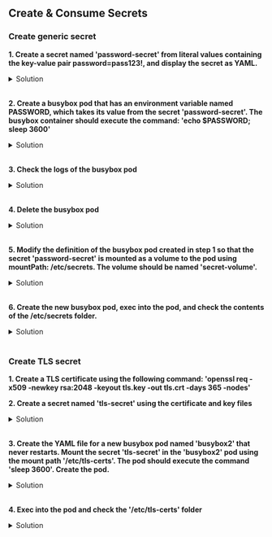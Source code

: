 ## Create & Consume Secrets

### Create generic secret

**1.	Create a secret named 'password-secret' from literal values containing the key-value pair password=pass123!, and display the secret as YAML.**

<details><summary>Solution</summary>

<p>

```bash
kubectl create secret generic password-secret --from-literal=password=pass123!
kubectl get secret password-secret -o yaml
```
</p>
</details>

<br/>

**2.	Create a busybox pod that has an environment variable named PASSWORD, which takes its value from the secret 'password-secret'. The busybox container should execute the command: 'echo $PASSWORD; sleep 3600'**

<details><summary>Solution</summary>

<p>

```bash
kubectl run busybox --image=busybox --restart=Never --dry-run=client -o yaml > busybox.yaml
```
busybox.yaml

```YAML
apiVersion: v1
kind: Pod
metadata:
  creationTimestamp: null
  labels:
    run: busybox
  name: busybox
spec:
  containers:
  - image: busybox
    name: busybox
    command: ["sh", "-c", "echo $PASSWORD; sleep 3600"]    #add
    env:                                                   #add
    - name: PASSWORD                                       #add
      valueFrom:                                           #add
        secretKeyRef:                                      #add
          name: password-secret                            #add
          key: password                                    #add
  dnsPolicy: ClusterFirst
  restartPolicy: Never
status: {}
```
</p>
</details>

<br/>

**3. Check the logs of the busybox pod**

<details><summary>Solution</summary>

<p>

```bash
kubectl logs busybox #should display pass123!
```
</p>
</details>

<br/>

**4.	Delete the busybox pod**

<details><summary>Solution</summary>

<p>

```bash
kubectl delete pod busybox --force --grace-period=0 
```
</p>
</details>

<br/>

**5.	Modify the definition of the busybox pod created in step 1 so that the secret 'password-secret' is mounted as a volume to the pod using mountPath: /etc/secrets. The volume should be named 'secret-volume'.**

<details><summary>Solution</summary>

<p>
busybox.yaml

```YAML
apiVersion: v1
kind: Pod
metadata:
  creationTimestamp: null
  labels:
    run: busybox
  name: busybox
spec:
  containers:
  - image: busybox
    name: busybox
    command: ["sh", "-c", "echo $PASSWORD; sleep 3600"]
    volumeMounts:                           #add
      - name: secret-volume                 #add
        mountPath: "/etc/secrets"           #add
  volumes:                                  #add
    - name: secret-volume                   #add
      secret:                               #add
        secretName: password-secret         #add
  dnsPolicy: ClusterFirst
  restartPolicy: Never
status: {}
```
</p>
</details>

<br/>

**6.	Create the new busybox pod, exec into the pod, and check the contents of the /etc/secrets folder.**

<details><summary>Solution</summary>

<p>

```bash
kubectl apply -f busybox.yaml
kubectl exec -it busybox -- sh
cd etc/secrets
cat password #should display pass123!
```
</p>
</details>

<br/>

### Create TLS secret

**1. Create a TLS certificate using the following command: 'openssl req -x509 -newkey rsa:2048 -keyout tls.key -out tls.crt -days 365 -nodes'**

**2.	Create a secret named 'tls-secret' using the certificate and key files**

<details><summary>Solution</summary>

<p>

```bash
kubectl create secret -h #check for syntax
kubectl create secret tls -h #check for syntax
kubectl create secret tls tls-secret --cert=tls.crt --key=tls.key
kubectl get secrets
```
</p>
</details>

<br/>

**3.	Create the YAML file for a new busybox pod named 'busybox2' that never restarts. Mount the secret 'tls-secret' in the 'busybox2' pod using the mount path '/etc/tls-certs'. The pod should execute the command 'sleep 3600'. Create the pod.**

<details><summary>Solution</summary>

<p>
```bash
kubectl run busybox2 --image=busybox --restart=Never --dry-run=client -o yaml > busybox2.yaml
```
busybox2.yaml

```YAML
apiVersion: v1
kind: Pod
metadata:
  creationTimestamp: null
  labels:
    run: busybox2
  name: busybox2
spec:
  containers:
  - image: busybox
    name: busybox2
    command: ["sh","-c","sleep 3600"]        #add
    resources: {}
    volumeMounts:                            #add
      - name: secret-volume                  #add
        readOnly: true                       #add
        mountPath: "/etc/tls-certs"          #add
  volumes:                                   #add
    - name: secret-volume                    #add
      secret:                                #add
        secretName: tls-secret               #add
  dnsPolicy: ClusterFirst
  restartPolicy: Never
status: {}
```
```bash
kubectl apply -f busybox2.yaml
```
</p>
</details>

<br/>

**4.	Exec into the pod and check the '/etc/tls-certs' folder**

<details><summary>Solution</summary>

<p>

```bash
kubectl exec -it busybox2 -- sh
cd etc/tls-certs/
ls #should display the key and the cert file
```
</p>
</details>

<br/>